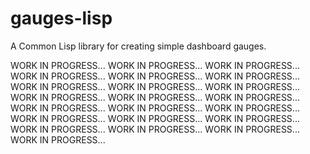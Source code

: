 # gauges-lisp
A Common Lisp library for creating simple dashboard gauges.

WORK IN PROGRESS...
WORK IN PROGRESS...
WORK IN PROGRESS...
WORK IN PROGRESS...
WORK IN PROGRESS...
WORK IN PROGRESS...
WORK IN PROGRESS...
WORK IN PROGRESS...
WORK IN PROGRESS...
WORK IN PROGRESS...
WORK IN PROGRESS...
WORK IN PROGRESS...
WORK IN PROGRESS...
WORK IN PROGRESS...
WORK IN PROGRESS...
WORK IN PROGRESS...
WORK IN PROGRESS...
WORK IN PROGRESS...
WORK IN PROGRESS...
WORK IN PROGRESS...
WORK IN PROGRESS...
WORK IN PROGRESS...
